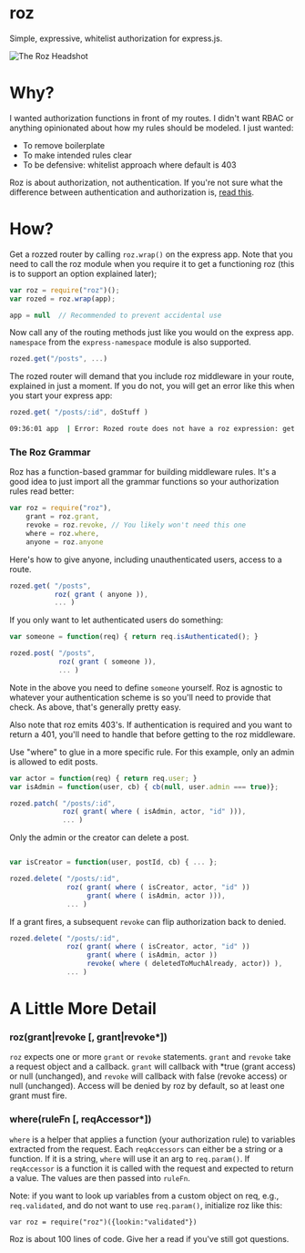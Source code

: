 roz
===
Simple, expressive, whitelist authorization for express.js.

![The Roz Headshot](https://raw.github.com/nomic/roz/master/roz-night-court.jpg)

Why?
====
I wanted authorization functions in front of my routes.  I didn't want RBAC
or anything opinionated about how my rules should be modeled.  I just wanted:

* To remove boilerplate
* To make intended rules clear
* To be defensive: whitelist approach where default is 403

Roz is about authorization, not authentication.  If you're not sure what the
difference between authentication and authorization is,
[read this](http://en.wikipedia.org/wiki/Authentication#Authorization).

How?
====
Get a rozzed router by calling ```roz.wrap()``` on the express app.  Note
that you need to call the roz module when you require it to get a functioning
roz (this is to support an option explained later);
```js
var roz = require("roz")();
var rozed = roz.wrap(app);

app = null  // Recommended to prevent accidental use
```

Now call any of the routing methods just like you would on the express app.
```namespace``` from the ```express-namespace``` module is also supported.

```js
rozed.get("/posts", ...)
```

The rozed router will demand that you include roz middleware in your route,
explained in just a moment.  If you do not, you will get an error like this when
you start your express app:

```js
rozed.get( "/posts/:id", doStuff )
```
```bash
09:36:01 app  | Error: Rozed route does not have a roz expression: get /posts/:id
```


### The Roz Grammar

Roz has a function-based grammar for building middleware rules. It's a good
idea to just import all the grammar functions so your authorization rules
read better:
```js
var roz = require("roz"),
    grant = roz.grant,
    revoke = roz.revoke, // You likely won't need this one
    where = roz.where,
    anyone = roz.anyone
```

Here's how to give anyone, including unauthenticated users, access to a route.
```js
rozed.get( "/posts",
           roz( grant ( anyone )),
           ... )
```

If you only want to let authenticated users do something:
```js
var someone = function(req) { return req.isAuthenticated(); }

rozed.post( "/posts",
            roz( grant ( someone )),
            ... )
```

Note in the above you need to define ```someone``` yourself.  Roz is agnostic to
whatever your authentication scheme is so you'll need to provide that check.  As
above, that's generally pretty easy.

Also note that roz emits 403's.  If authentication is required and you want to
return a 401, you'll need to handle that before getting to the roz middleware.


Use "where" to glue in a more specific rule.  For this example, only
an admin is allowed to edit posts.
```js
var actor = function(req) { return req.user; }
var isAdmin = function(user, cb) { cb(null, user.admin === true)};

rozed.patch( "/posts/:id",
             roz( grant( where ( isAdmin, actor, "id" ))),
             ... )
```

Only the admin or the creator can delete a post.
```js

var isCreator = function(user, postId, cb) { ... };

rozed.delete( "/posts/:id",
              roz( grant( where ( isCreator, actor, "id" ))
                   grant( where ( isAdmin, actor ))),
              ... )
```

If a grant fires, a subsequent ```revoke``` can flip authorization back
to denied.
```js
rozed.delete( "/posts/:id",
              roz( grant( where ( isCreator, actor, "id" ))
                   grant( where ( isAdmin, actor ))
                   revoke( where ( deletedToMuchAlready, actor)) ),
              ... )
```

A Little More Detail
====================

### roz(grant|revoke [, grant|revoke*])
```roz``` expects one or more ```grant``` or ```revoke``` statements.  ```grant```
and ```revoke``` take a request object and a callback.  ```grant``` will callback
with *true (grant access) or null (unchanged), and ```revoke``` will callback with
false (revoke access) or null (unchanged).  Access will be denied by roz by
default, so at least one grant must fire.

### where(ruleFn [, reqAccessor*])
```where``` is a helper that applies a function (your authorization rule) to
variables extracted from the request.  Each ```reqAccessors``` can either be a
string or a function.  If it is a string, ```where``` will use it an arg to
```req.param()```.  If ```reqAccessor``` is a function it is called with the
request and expected to return a value.  The values are then passed into
```ruleFn```.

Note: if you want to look up variables from a custom object on req, e.g.,
```req.validated```, and do not want to use ```req.param()```, initialize
roz like this:
```
var roz = require("roz")({lookin:"validated"})
```

Roz is about 100 lines of code.  Give her a read if you've still got questions.

